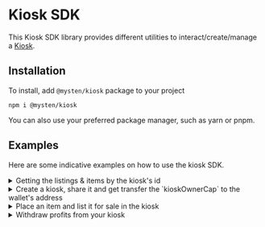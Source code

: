# Kiosk SDK

This Kiosk SDK library provides different utilities to interact/create/manage a [Kiosk](https://github.com/MystenLabs/sui/tree/main/kiosk).

## Installation

To install, add `@mysten/kiosk` package to your project

```
npm i @mysten/kiosk 
```

You can also use your preferred package manager, such as yarn or pnpm.

## Examples

Here are some indicative examples on how to use the kiosk SDK.

<details>
<summary>Getting the listings & items by the kiosk's id</summary>

```typescript
import { fetchKiosk } from "@mysten/kiosk";
import { Connection, JsonRpcProvider } from "@mysten/sui.js";

const provider = new JsonRpcProvider(new Connection({ fullnode: 'https://fullnode.testnet.sui.io:443' }));

const getKiosk = async () => {

    const kioskAddress = `0xSomeKioskAddress`;

    const { data: res, nextCursor, hasNextPage } =  await fetchKiosk(provider, kioskAddress, {limit: 100}); // could also add `cursor` for pagination
    
    console.log(res);           // { listings: [], items: [],  itemIds: {},  listingIds: {} }
    console.log(nextCursor);    // null
    console.log(hasNextPage);   // false
}
```

</details>

<details>
<summary>Create a kiosk, share it and get transfer the `kioskOwnerCap` to the wallet's address</summary>

```typescript
import { createKioskAndShare } from "@mysten/kiosk";
import { TransactionBlock } from "@mysten/sui.js";

const createKiosk = async () => {

    const accountAddress = '0xSomeSuiAddress';

    const tx = new TransactionBlock();
    const kiosk_cap = createKioskAndShare(tx);

    tx.transferObjects([kiosk_cap], tx.pure(accountAddress, 'address'));

    // ... continue to sign and execute the transaction
    // ...
}
```

</details>

<details>
<summary>Place an item and list it for sale in the kiosk</summary>

```typescript
import { placeAndList } from "@mysten/kiosk";
import { TransactionBlock } from "@mysten/sui.js";

const placeAndListToKiosk = async () => {

    const kiosk = "SomeKioskId";
    const kioskCap = 'KioskCapObjectId';
    const itemType = '0xItemAddr::some:ItemType'
    const item = 'SomeItemId'
    const price = '100000'

    const tx = new TransactionBlock();

    placeAndList(tx, itemType, kiosk, kioskCap, item, price);

    // ... continue to sign and execute the transaction
    // ...
}
```

</details>



<details>
<summary>Withdraw profits from your kiosk</summary>

```typescript
import { withdrawFromKiosk } from "@mysten/kiosk";
import { TransactionBlock } from "@mysten/sui.js";

const withdraw = async () => {

    const kiosk = "SomeKioskId";
    const kioskCap = 'KioskCapObjectId';
    const amount = '100000'

    const tx = new TransactionBlock();

    withdrawFromKiosk(tx, kiosk, kioskCap, amount);

    // ... continue to sign and execute the transaction
    // ...
}
```

</details>
